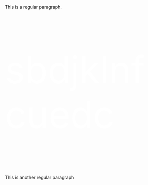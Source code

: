 This is a regular paragraph.

<div style="color: #ffffff; font-size:120px;">
    <p> sbdjklnfcuedc </p>
 </div> 

This is another regular paragraph.
